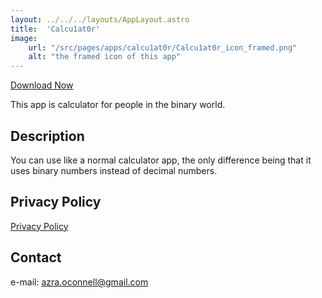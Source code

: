 ```yaml
---
layout: ../../../layouts/AppLayout.astro
title:  'Calcu1at0r'
image:
    url: "/src/pages/apps/calcu1at0r/Calcu1at0r_icon_framed.png"
    alt: "the framed icon of this app"
---
```


[Download Now](https://apps.apple.com/app/calcu1at0r-binary-calculator/id6627339042?)

This app is calculator for people in the binary world.

## Description

You can use like a normal calculator app, the only difference being that it uses binary numbers instead of decimal numbers.

## Privacy Policy

[Privacy Policy](/apps/calcu1at0r/privacy_policy/)

## Contact

e-mail: azra.oconnell@gmail.com